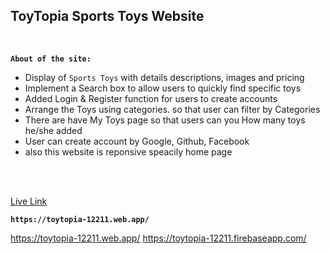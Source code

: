 ## **ToyTopia Sports Toys Website**
<br/>

**`About of the site:`**
- Display of `Sports Toys` with details descriptions, images and pricing
- Implement a Search box to allow users to quickly find specific toys
- Added Login & Register function for users to create accounts
- Arrange the Toys using categories. so that user can filter by Categories
- There are have My Toys page so that users can you How many toys he/she added
- User can create account by Google, Github, Facebook
- also this website is reponsive speacily home page
<br/>
<br/>

 [Live Link](https://toytopia-12211.web.app)

**`https://toytopia-12211.web.app/`**

https://toytopia-12211.web.app/
https://toytopia-12211.firebaseapp.com/
